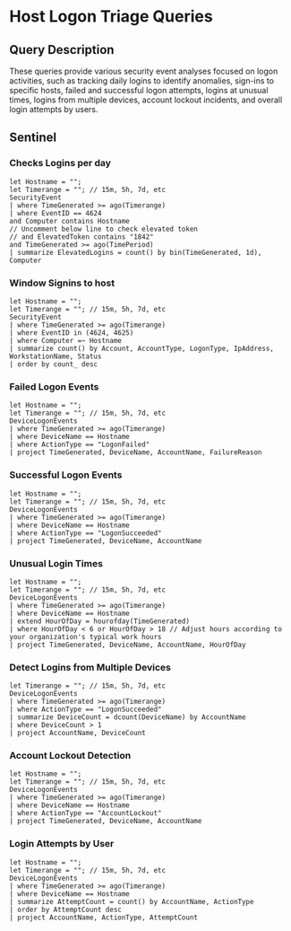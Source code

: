 # Host Logon Triage Queries

## Query Description
These queries provide various security event analyses focused on logon activities, such as tracking daily logins to identify anomalies, sign-ins to specific hosts, failed and successful logon attempts, logins at unusual times, logins from multiple devices, account lockout incidents, and overall login attempts by users.

## Sentinel

### Checks Logins per day
```KQL
let Hostname = "";
let Timerange = ""; // 15m, 5h, 7d, etc
SecurityEvent
| where TimeGenerated >= ago(Timerange)
| where EventID == 4624
and Computer contains Hostname
// Uncomment below line to check elevated token 
// and ElevatedToken contains "1842" 
and TimeGenerated >= ago(TimePeriod)
| summarize ElevatedLogins = count() by bin(TimeGenerated, 1d), Computer
```

### Window Signins to host
```KQL
let Hostname = "";
let Timerange = ""; // 15m, 5h, 7d, etc
SecurityEvent
| where TimeGenerated >= ago(Timerange)
| where EventID in (4624, 4625) 
| where Computer =~ Hostname  
| summarize count() by Account, AccountType, LogonType, IpAddress, WorkstationName, Status
| order by count_ desc
```

### Failed Logon Events
```KQL
let Hostname = "";
let Timerange = ""; // 15m, 5h, 7d, etc
DeviceLogonEvents
| where TimeGenerated >= ago(Timerange)
| where DeviceName == Hostname
| where ActionType == "LogonFailed"
| project TimeGenerated, DeviceName, AccountName, FailureReason
```

### Successful Logon Events
```KQL
let Hostname = "";
let Timerange = ""; // 15m, 5h, 7d, etc
DeviceLogonEvents
| where TimeGenerated >= ago(Timerange)
| where DeviceName == Hostname
| where ActionType == "LogonSucceeded"
| project TimeGenerated, DeviceName, AccountName
```

### Unusual Login Times
```KQL
let Hostname = "";
let Timerange = ""; // 15m, 5h, 7d, etc
DeviceLogonEvents
| where TimeGenerated >= ago(Timerange)
| where DeviceName == Hostname
| extend HourOfDay = hourofday(TimeGenerated)
| where HourOfDay < 6 or HourOfDay > 18 // Adjust hours according to your organization's typical work hours
| project TimeGenerated, DeviceName, AccountName, HourOfDay
```

### Detect Logins from Multiple Devices
```KQL
let Timerange = ""; // 15m, 5h, 7d, etc
DeviceLogonEvents
| where TimeGenerated >= ago(Timerange)
| where ActionType == "LogonSucceeded"
| summarize DeviceCount = dcount(DeviceName) by AccountName
| where DeviceCount > 1
| project AccountName, DeviceCount
```

### Account Lockout Detection
```KQL
let Hostname = "";
let Timerange = ""; // 15m, 5h, 7d, etc
DeviceLogonEvents
| where TimeGenerated >= ago(Timerange)
| where DeviceName == Hostname
| where ActionType == "AccountLockout"
| project TimeGenerated, DeviceName, AccountName
```

### Login Attempts by User
```KQL
let Hostname = "";
let Timerange = ""; // 15m, 5h, 7d, etc
DeviceLogonEvents
| where TimeGenerated >= ago(Timerange)
| where DeviceName == Hostname
| summarize AttemptCount = count() by AccountName, ActionType
| order by AttemptCount desc
| project AccountName, ActionType, AttemptCount
```
